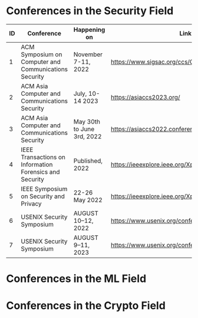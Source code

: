 # Conferences in the Security Field
| ID | Conference                                              | Happening on               | Link                                               | Reviewed |
|----|---------------------------------------------------------|----------------------------|----------------------------------------------------|----------|
| 1  | ACM Symposium on Computer and Communications Security   | November 7-11, 2022        | https://www.sigsac.org/ccs/CCS2022/                |          |
| 2  | ACM Asia Computer and Communications Security           | July, 10-14 2023           | https://asiaccs2023.org/                           |          |
| 3  | ACM Asia Computer and Communications Security           | May 30th to June 3rd, 2022 | https://asiaccs2022.conferenceservice.jp/          |          |
| 4  | IEEE Transactions on Information Forensics and Security | Published, 2022            | https://ieeexplore.ieee.org/Xplore/home.jsp        |          |
| 5  | IEEE Symposium on Security and Privacy                  | 22-26 May 2022             | https://ieeexplore.ieee.org/Xplore/home.jsp        |          |
| 6  | USENIX Security Symposium                               | AUGUST 10–12, 2022         | https://www.usenix.org/conference/usenixsecurity22 |          |
| 7  | USENIX Security Symposium                               | AUGUST 9–11, 2023          | https://www.usenix.org/conference/usenixsecurity23 |          |

# Conferences in the ML Field
# Conferences in the Crypto Field

